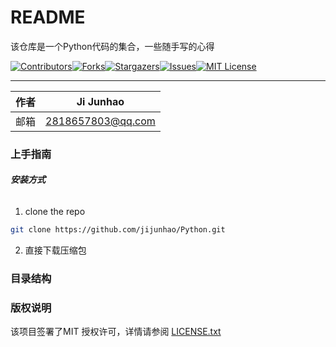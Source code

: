 # README

该仓库是一个Python代码的集合，一些随手写的心得

[![Contributors][contributors-shield]][contributors-url][![Forks][forks-shield]][forks-url][![Stargazers][stars-shield]][stars-url][![Issues][issues-shield]][issues-url][![MIT License][license-shield]][license-url]

****

| 作者 | Ji Junhao         |
| ---- | ----------------- |
| 邮箱 | 2818657803@qq.com |

### 上手指南

###### **安装方式**

1. clone the repo

```sh
git clone https://github.com/jijunhao/Python.git
```

2. 直接下载压缩包

### 目录结构



### 版权说明

该项目签署了MIT 授权许可，详情请参阅 [LICENSE.txt](https://github.com/jijunhao/Python/blob/main/LICENSE)

<!-- links -->

[your-project-path]:jijunhao/Python
[contributors-shield]: https://img.shields.io/github/contributors/jijunhao/Python.svg?style=flat-square
[contributors-url]: https://github.com/jijunhao/Python/graphs/contributors
[forks-shield]: https://img.shields.io/github/forks/jijunhao/Python.svg?style=flat-square
[forks-url]: https://github.com/jijunhao/Python/network/members
[stars-shield]: https://img.shields.io/github/stars/jijunhao/Python.svg?style=flat-square
[stars-url]: https://github.com/jijunhao/Python/stargazers
[issues-shield]: https://img.shields.io/github/issues/jijunhao/Python.svg?style=flat-square
[issues-url]: https://img.shields.io/github/issues/jijunhao/Python.svg
[license-shield]: https://img.shields.io/github/license/jijunhao/Python.svg?style=flat-square
[license-url]: https://github.com/jijunhao/Python/blob/master/LICENSE.txt
